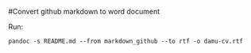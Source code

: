 #Convert github markdown to word document

Run:

```pandoc -s README.md --from markdown_github --to rtf -o damu-cv.rtf```
